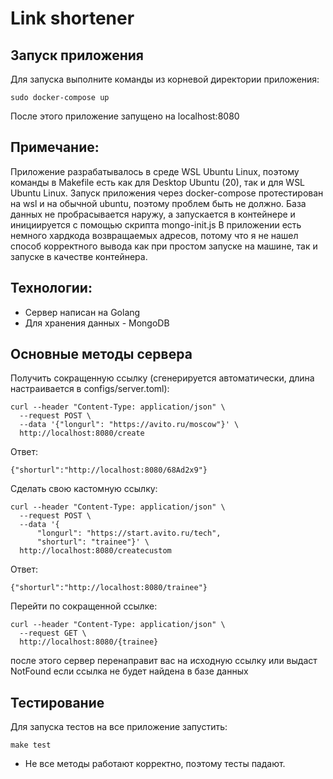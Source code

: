 # Link shortener

## Запуск приложения

Для запуска выполните команды из корневой директории приложения:
```
sudo docker-compose up
```
После этого приложение запущено на localhost:8080

## Примечание:

Приложение разрабатывалось в среде WSL Ubuntu Linux, поэтому команды в Makefile есть как для Desktop Ubuntu (20), так и для WSL Ubuntu Linux.
Запуск приложения через docker-compose протестирован на wsl и на обычной ubuntu, поэтому проблем быть не должно.
База данных не пробрасывается наружу, а запускается в контейнере и инициируется с помощью скрипта mongo-init.js
В приложении есть немного хардкода возвращаемых адресов, потому что я не нашел способ корректного вывода как при простом запуске на машине, так 
и запуске в качестве контейнера.

## Технологии:

 - Сервер написан на Golang
 - Для хранения данных - MongoDB

## Основные методы сервера

Получить сокращенную ссылку (сгенерируется автоматически, длина настраивается в configs/server.toml):
```
curl --header "Content-Type: application/json" \
  --request POST \
  --data '{"longurl": "https://avito.ru/moscow"}' \
  http://localhost:8080/create
```

Ответ:
```
{"shorturl":"http://localhost:8080/68Ad2x9"}
```

Сделать свою кастомную ссылку:
```
curl --header "Content-Type: application/json" \
  --request POST \
  --data '{
      "longurl": "https://start.avito.ru/tech",
      "shorturl": "trainee"}' \
  http://localhost:8080/createcustom
```

Ответ:
```
{"shorturl":"http://localhost:8080/trainee"}
```

Перейти по сокращенной ссылке:
```
curl --header "Content-Type: application/json" \
  --request GET \
  http://localhost:8080/{trainee}
```
после этого сервер перенаправит вас на исходную ссылку или выдаст NotFound если ссылка не будет найдена в базе данных

## Тестирование

Для запуска тестов на все приложение запустить:
```
make test
```
- Не все методы работают корректно, поэтому тесты падают.
